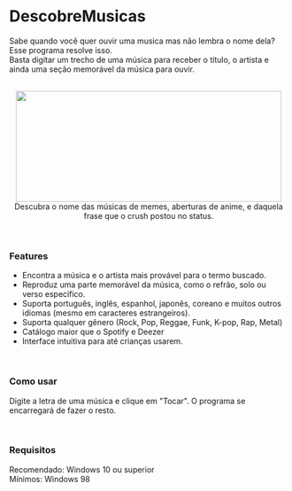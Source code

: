 # DescobreMusicas
Sabe quando você quer ouvir uma musica mas não lembra o nome dela? Esse programa resolve isso.
<br>Basta digitar um trecho de uma música para receber o título, o artista e ainda uma seção memorável da música para ouvir.
<br>
<br>
<p align="center">
  <img src="http://i.imgur.com/9iqivQo.gif" width="480" height="200" text-align="center">
  <br>Descubra o nome das músicas de memes, aberturas de anime, e daquela frase que o crush postou no status.
</p>
<br>
<h3>Features</h3>
 <ul>
  <li>Encontra a música e o artista mais provável para o termo buscado.</li>
  <li>Reproduz uma parte memorável da música, como o refrão, solo ou verso específico.</li>
  <li>Suporta português, inglês, espanhol, japonês, coreano e muitos outros idiomas (mesmo em caracteres estrangeiros).</li>
  <li>Suporta qualquer gênero (Rock, Pop, Reggae, Funk, K-pop, Rap, Metal) </li>
  <li>Catálogo maior que o Spotify e Deezer</li>
  <li>Interface intuitiva para até crianças usarem.</li>
</ul>
<br>
<h3>Como usar</h3>
<p> Digite a letra de uma música e clique em "Tocar". O programa se encarregará de fazer o resto.</p>
<br>
<h3>Requisitos</h3>
<p>Recomendado: Windows 10 ou superior <br>Mínimos: Windows 98</p>
<br>
